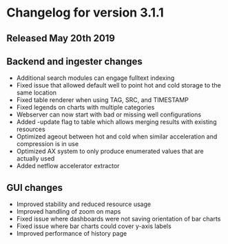 # Changelog for version 3.1.1
  
## Released May 20th 2019

## Backend and ingester changes
* Additional search modules can engage fulltext indexing
* Fixed issue that allowed default well to point hot and cold storage to the same location
* Fixed table renderer when using TAG, SRC, and TIMESTAMP
* Fixed legends on charts with multiple categories
* Webserver can now start with bad or missing well configurations
* Added -update flag to table which allows merging results with existing resources
* Optimized ageout between hot and cold when similar acceleration and compression is in use
* Optimized AX system to only produce enumerated values that are actually used
* Added netflow accelerator extractor

## GUI changes
* Improved stability and reduced resource usage
* Improved handling of zoom on maps
* Fixed issue where dashboards were not saving orientation of bar charts
* Fixed issue where bar charts could cover y-axis labels
* Improved performance of history page
